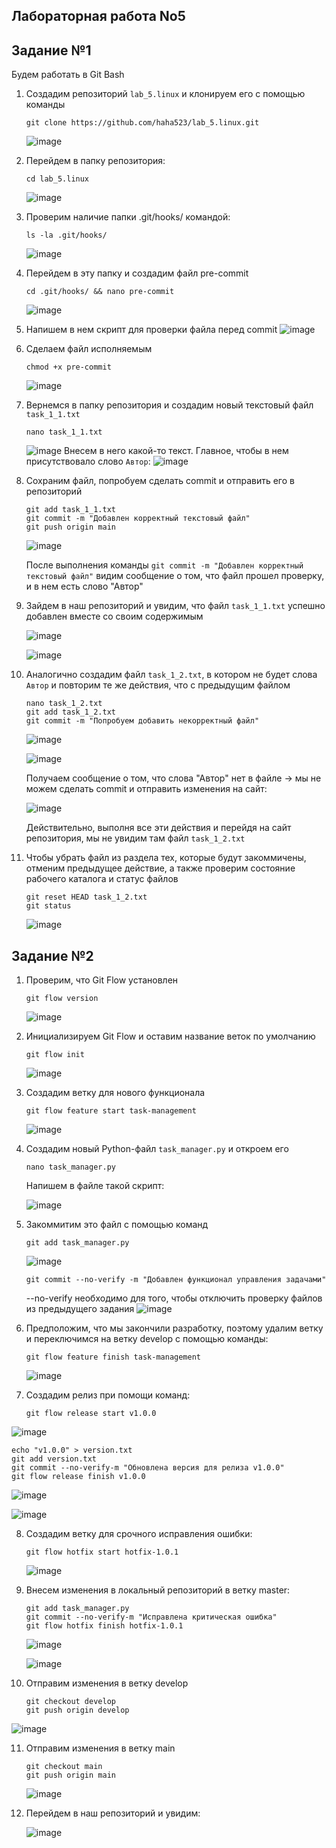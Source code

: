 ## Лабораторная работа No5

## Задание №1
Будем работать в Git Bash
1) Создадим репозиторий `lab_5.linux` и клонируем его с помощью команды
   ```
   git clone https://github.com/haha523/lab_5.linux.git
   ```
   ![image](https://github.com/haha523/lab_5.linux/blob/b379dd2e261f27ee33281934ff030ae6a70689dc/png%20for%20lab5/h%C3%ACnh%20%E1%BA%A3nh%20git_clone.png)

2) Перейдем в папку репозитория:
   ```
   cd lab_5.linux
   ```
   ![image](https://github.com/haha523/lab_5.linux/blob/512657df8c8f375109c4b55ea5b50a6b47c67037/png%20for%20lab5/h%C3%ACnh%20%E1%BA%A3nh%20cd.png)
3) Проверим наличие папки .git/hooks/ командой:
   ```
   ls -la .git/hooks/
   ```
   ![image](https://github.com/haha523/lab_5.linux/blob/512657df8c8f375109c4b55ea5b50a6b47c67037/png%20for%20lab5/h%C3%ACnh%20%E1%BA%A3nh%20ls%20-la%20.png)

4) Перейдем в эту папку и создадим файл pre-commit
   ```
   cd .git/hooks/ && nano pre-commit
   ```
   ![image](https://github.com/haha523/lab_5.linux/blob/512657df8c8f375109c4b55ea5b50a6b47c67037/png%20for%20lab5/h%C3%ACnh%20%E1%BA%A3nh%20nano%20pre-commit.png)

5) Напишем в нем скрипт для проверки файла перед commit
   ![image](https://github.com/haha523/lab_5.linux/blob/512657df8c8f375109c4b55ea5b50a6b47c67037/png%20for%20lab5/h%C3%ACnh%20%E1%BA%A3nh%20c%E1%BB%A7a%20pre-commit.png)

6)  Сделаем файл исполняемым
     ```
     chmod +x pre-commit
     ```
    ![image](https://github.com/haha523/lab_5.linux/blob/512657df8c8f375109c4b55ea5b50a6b47c67037/png%20for%20lab5/h%C3%ACnh%20%E1%BA%A3nh%20chmod%20%2Bx%20pre-commit.png)

7) Вернемся в папку репозитория и создадим новый текстовый файл `task_1_1.txt`
   ```
   nano task_1_1.txt
   ```
   ![image](https://github.com/haha523/lab_5.linux/blob/512657df8c8f375109c4b55ea5b50a6b47c67037/png%20for%20lab5/h%C3%ACnh%20%E1%BA%A3nh%20c%E1%BB%A7a%20nano%20task_11.txt.png)
   Внесем в него какой-то текст. Главное, чтобы в нем присутствовало слово `Автор`:
   ![image](https://github.com/haha523/lab_5.linux/blob/512657df8c8f375109c4b55ea5b50a6b47c67037/png%20for%20lab5/h%C3%ACnh%20%E1%BA%A3nh%20task_1_1.png)

8) Сохраним файл, попробуем сделать commit и отправить его в репозиторий
   ```
   git add task_1_1.txt
   git commit -m "Добавлен корректный текстовый файл"
   git push origin main
   ```
   ![image](https://github.com/haha523/lab_5.linux/blob/512657df8c8f375109c4b55ea5b50a6b47c67037/png%20for%20lab5/h%C3%ACnh%20%E1%BA%A3nh%20c%E1%BB%A7a%20git%20add%20task_1_1.txt.png)
   
   После выполнения команды `git commit -m "Добавлен корректный текстовый файл"` видим сообщение о том, что файл прошел проверку, и в нем есть слово "Автор"

9) Зайдем в наш репозиторий и увидим, что файл `task_1_1.txt` успешно добавлен вместе со своим содержимым
   
    ![image](https://github.com/haha523/lab_5.linux/blob/fdef941e7f8f1fddf04cb645cb704b967797b043/png%20for%20lab5/h%C3%ACnh%20%E1%BA%A3nh%20task_1_1.github.png)
   
    ![image](https://github.com/haha523/lab_5.linux/blob/fdef941e7f8f1fddf04cb645cb704b967797b043/png%20for%20lab5/h%C3%ACnh%20%E1%BA%A3nh%20task_1_1.github.%20n%E1%BB%99i%20dung.png)

10) Аналогично создадим файл `task_1_2.txt`, в котором не будет слова `Автор` и повторим те же действия, что с предыдущим файлом
    ```
    nano task_1_2.txt
    git add task_1_2.txt
    git commit -m "Попробуем добавить некорректный файл"
    ```
    
    ![image](https://github.com/haha523/lab_5.linux/blob/fdef941e7f8f1fddf04cb645cb704b967797b043/png%20for%20lab5/h%C3%ACnh%20%E1%BA%A3nh%20c%E1%BB%A7a%20task_1_2.png)
    
    ![image](https://github.com/haha523/lab_5.linux/blob/fdef941e7f8f1fddf04cb645cb704b967797b043/png%20for%20lab5/h%C3%ACnh%20%E1%BA%A3nh%20nano%20task_1_2.txt.png)

    Получаем сообщение о том, что слова "Автор" нет в файле -> мы не можем сделать commit и  отправить изменения на сайт:
    
    ![image](https://github.com/haha523/lab_5.linux/blob/00e234e0d6c6d9c7020784c13c8c986c75e2b5ab/png%20for%20lab5/h%C3%ACnh%20%E1%BA%A3nh%20git%20status.png)

    Действительно, выполня все эти действия и перейдя на сайт репозитория, мы не увидим там файл `task_1_2.txt`

11) Чтобы убрать файл из раздела тех, которые будут закоммичены, отменим предыдущее действие, а также проверим состояние рабочего каталога и статус файлов
    ```
    git reset HEAD task_1_2.txt
    git status
    ```
    ![image](https://github.com/haha523/lab_5.linux/blob/00e234e0d6c6d9c7020784c13c8c986c75e2b5ab/png%20for%20lab5/h%C3%ACnh%20%E1%BA%A3nh%20git%20reset%20HEAD%20task_1_2.txt.png)

## Задание №2
1) Проверим, что Git Flow установлен
   ```
   git flow version
   ```
   ![image](https://github.com/haha523/lab_5.linux/blob/6299f401c10f37b309b1969d4d25606f2ed7052b/png%20for%20lab5/h%C3%ACnh%20%E1%BA%A3nh%20git%20flow%20version.png)

2) Инициализируем Git Flow и оставим название веток по умолчанию
   ```
   git flow init
   ```
   ![image](https://github.com/haha523/lab_5.linux/blob/6299f401c10f37b309b1969d4d25606f2ed7052b/png%20for%20lab5/h%C3%ACnh%20%E1%BA%A3nh%20git%20flow%20init.png)

3)  Создадим ветку для нового функционала
     ```
     git flow feature start task-management
     ```
    ![image](https://github.com/haha523/lab_5.linux/blob/6299f401c10f37b309b1969d4d25606f2ed7052b/png%20for%20lab5/h%C3%ACnh%20%E1%BA%A3nh%20git%20flow%20feature%20start%20task-management.png)

4) Создадим новый Python-файл `task_manager.py` и откроем его
   ```
   nano task_manager.py
   ```
   Напишем в файле такой скрипт:

   ![image](https://github.com/haha523/lab_5.linux/blob/6299f401c10f37b309b1969d4d25606f2ed7052b/png%20for%20lab5/h%C3%ACnh%20%E1%BA%A3nh%20nano%20task_manager.py.png)

5) Закоммитим это файл с помощью команд
   ```
   git add task_manager.py
   ```
   ![image](https://github.com/haha523/lab_5.linux/blob/6299f401c10f37b309b1969d4d25606f2ed7052b/png%20for%20lab5/h%C3%ACnh%20%E1%BA%A3nh%20git%20add%20task_manager.py.png)
   ```
   git commit --no-verify -m "Добавлен функционал управления задачами"
   ```
   --no-verify необходимо для того, чтобы отключить проверку файлов из предыдущего задания
   ![image](https://github.com/haha523/lab_5.linux/blob/6299f401c10f37b309b1969d4d25606f2ed7052b/png%20for%20lab5/h%C3%ACnh%20%E1%BA%A3nh%20git%20commit%20--no-verify%20-m%20.png)

   
6) Предположим, что мы закончили разработку, поэтому удалим ветку и переключимся на ветку develop с помощью команды:
    ```
    git flow feature finish task-management
    ```
    ![image](https://github.com/haha523/lab_5.linux/blob/6299f401c10f37b309b1969d4d25606f2ed7052b/png%20for%20lab5/h%C3%ACnh%20%E1%BA%A3nh%20git%20flow%20feature%20finish%20task-management.png)

7) Создадим релиз при помощи команд:
    ```
    git flow release start v1.0.0
    ```
![image](https://github.com/haha523/lab_5.linux/blob/28d5ca2e27d0ae908f3322d4b3e692f4c26f7801/png%20for%20lab5/h%C3%ACnh%20%E1%BA%A3nh%20git%20flow%20feature%20start%20task-management.png)
                                                                                                                                                                                                                                                                                                                                                                                     
                                                                                                                                                                                            
   
                                                                                                                                                                                       
    echo "v1.0.0" > version.txt
    git add version.txt
    git commit --no-verify-m "Обновлена версия для релиза v1.0.0"
    git flow release finish v1.0.0
    

   ![image](https://github.com/haha523/lab_5.linux/blob/6299f401c10f37b309b1969d4d25606f2ed7052b/png%20for%20lab5/h%C3%ACnh%20%E1%BA%A3nh%20echo%20v1.0.0%20%20version.txt.png)

   ![image](https://github.com/haha523/lab_5.linux/blob/6299f401c10f37b309b1969d4d25606f2ed7052b/png%20for%20lab5/h%C3%ACnh%20%E1%BA%A3nh%20git%20flow%20release%20finish%20v1.0.0.png)


8) Создадим ветку для срочного исправления ошибки:
    
    ```
    git flow hotfix start hotfix-1.0.1
    ```
    
    ![image](https://github.com/haha523/lab_5.linux/blob/6299f401c10f37b309b1969d4d25606f2ed7052b/png%20for%20lab5/h%C3%ACnh%20%E1%BA%A3nh%20git%20flow%20hotfix%20start%20hotfix-1.0.1.png)
   
9) Внесем изменения в локальный репозиторий в ветку master:
    
    ```
    git add task_manager.py
    git commit --no-verify-m "Исправлена критическая ошибка"
    git flow hotfix finish hotfix-1.0.1
    ```
    
    ![image](https://github.com/haha523/lab_5.linux/blob/6299f401c10f37b309b1969d4d25606f2ed7052b/png%20for%20lab5/h%C3%ACnh%20%E1%BA%A3nh%20git%20add%20task_manager.py.png%20v%C3%A0%20git%20commit%20--no-verify%20-m%20git%20commit%20--no-verify%20-m%20%D0%98%D1%81%D0%BF%D1%80%D0%B0%D0%B2%D0%BB%D0%B5%D0%BD%D0%B0%20%D0%BA%D1%80%D0%B8%D1%82%D0%B8%D1%87%D0%B5%D1%81%D0%BA%D0%B0%D1%8F%20%D0%BE%D1%88%D0%B8%D0%B1%D0%BA%D0%B0.png)
    
    ![image](https://github.com/haha523/lab_5.linux/blob/6299f401c10f37b309b1969d4d25606f2ed7052b/png%20for%20lab5/h%C3%ACnh%20%E1%BA%A3nh%20git%20flow%20hotfix%20finish%20hotfix-1.0.1.png)


10) Отправим изменения в ветку develop
    ```
    git checkout develop
    git push origin develop
    ```
![image](https://github.com/haha523/lab_5.linux/blob/ae24e948af73564204f384480547ecdeb68ae93f/png%20for%20lab5/h%C3%ACnh%20%E1%BA%A3nh%20git%20checkout%20develop%20v%C3%A0%20git%20push%20origin%20develop.png)


11) Отправим изменения в ветку main
    ```
    git checkout main
    git push origin main
    ```
    ![image](https://github.com/haha523/lab_5.linux/blob/6299f401c10f37b309b1969d4d25606f2ed7052b/png%20for%20lab5/h%C3%ACnh%20%E1%BA%A3nh%20c%E1%BB%A7a%20git%20checkout%20main%20v%C3%A0%20git%20push%20origin%20main.png)
    
12) Перейдем в наш репозиторий и увидим:

    ![image](https://github.com/haha523/lab_5.linux/blob/4ae453bf19de8886d19d2285f8ab3176af588509/png%20for%20lab5/github%20c%E1%BB%A7a%20develop%20cu%E1%BB%91i%20c%C3%B9ng.png)





